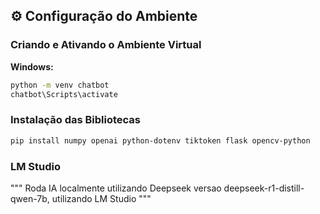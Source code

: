 ## ⚙️ Configuração do Ambiente

### Criando e Ativando o Ambiente Virtual

**Windows:**
```bash
python -m venv chatbot
chatbot\Scripts\activate
```

### Instalação das Bibliotecas

```bash
pip install numpy openai python-dotenv tiktoken flask opencv-python
```


### LM Studio

"""
Roda IA localmente utilizando Deepseek versao deepseek-r1-distill-qwen-7b, utilizando LM Studio
"""
